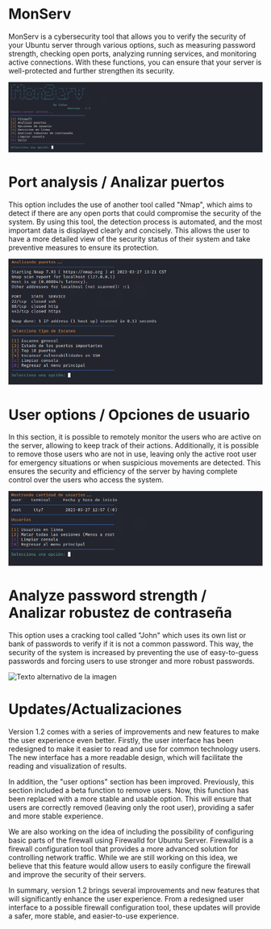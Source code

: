 # MonServ
MonServ is a cybersecurity tool that allows you to verify the security of your Ubuntu server through various options, such as measuring password strength, checking open ports, analyzing running services, and monitoring active connections. With these functions, you can ensure that your server is well-protected and further strengthen its security.

![Texto alternativo de la imagen](IMG/V2/menuV2.PNG)

# Port analysis / Analizar puertos
This option includes the use of another tool called "Nmap", which aims to detect if there are any open ports that could compromise the security of the system. By using this tool, the detection process is automated, and the most important data is displayed clearly and concisely. This allows the user to have a more detailed view of the security status of their system and take preventive measures to ensure its protection.

![Texto alternativo de la imagen](IMG/V2/nmapV2.PNG)

# User options / Opciones de usuario
In this section, it is possible to remotely monitor the users who are active on the server, allowing to keep track of their actions. Additionally, it is possible to remove those users who are not in use, leaving only the active root user for emergency situations or when suspicious movements are detected. This ensures the security and efficiency of the server by having complete control over the users who access the system.

![Texto alternativo de la imagen](IMG/V2/usersV2.PNG)

# Analyze password strength / Analizar robustez de contraseña
This option uses a cracking tool called "John" which uses its own list or bank of passwords to verify if it is not a common password. This way, the security of the system is increased by preventing the use of easy-to-guess passwords and forcing users to use stronger and more robust passwords.

![Texto alternativo de la imagen](IMG/V2/contraseñaV2.PNG)

# Updates/Actualizaciones

Version 1.2 comes with a series of improvements and new features to make the user experience even better. Firstly, the user interface has been redesigned to make it easier to read and use for common technology users. The new interface has a more readable design, which will facilitate the reading and visualization of results.

In addition, the "user options" section has been improved. Previously, this section included a beta function to remove users. Now, this function has been replaced with a more stable and usable option. This will ensure that users are correctly removed (leaving only the root user), providing a safer and more stable experience.

We are also working on the idea of including the possibility of configuring basic parts of the firewall using Firewalld for Ubuntu Server. Firewalld is a firewall configuration tool that provides a more advanced solution for controlling network traffic. While we are still working on this idea, we believe that this feature would allow users to easily configure the firewall and improve the security of their servers.

In summary, version 1.2 brings several improvements and new features that will significantly enhance the user experience. From a redesigned user interface to a possible firewall configuration tool, these updates will provide a safer, more stable, and easier-to-use experience.






